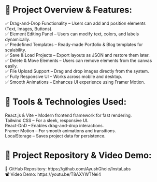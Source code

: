 <h1>🔹 Project Overview & Features:</h1> 
✅ Drag-and-Drop Functionality – Users can add and position elements (Text, Images, Buttons).<br>
✅ Element Editing Panel – Users can modify text, colors, and labels dynamically.<br>
✅ Predefined Templates – Ready-made Portfolio & Blog templates for scalability.<br>
✅ Save & Load Projects – Export layouts as JSON and restore them later.<br>
✅ Delete & Move Elements – Users can remove elements from the canvas easily.<br>
✅ File Upload Support – Drag and drop images directly from the system.<br>
✅ Fully Responsive UI – Works across mobile and desktop.<br>
✅ Smooth Animations – Enhances UI experience using Framer Motion.<br>

<h1> 🔹 Tools & Technologies Used:</h1>
React.js & Vite – Modern frontend framework for fast rendering.<br>
Tailwind CSS – For a sleek, responsive UI.<br>
React-DnD – Enables drag-and-drop interactions.<br>
Framer Motion – For smooth animations and transitions.<br>
LocalStorage – Saves project data for persistence.<br>

<h1>🔹 Project Repository & Video Demo:</h1> 
📂 GitHub Repository: https://github.com/AyushGhole/InstaLabs<br>
📽 Video Demo: https://youtu.be/T8AXYWTNei4
